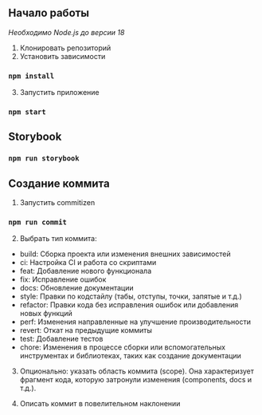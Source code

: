 ## Начало работы

_Необходимо Node.js до версии 18_

1. Клонировать репозиторий
2. Установить зависимости

### `npm install`

3. Запустить приложение

### `npm start`

## Storybook

### `npm run storybook`

## Создание коммита

1. Запустить commitizen

### `npm run commit`

2. Выбрать тип коммита:

- build: Сборка проекта или изменения внешних зависимостей
- ci: Настройка CI и работа со скриптами
- feat: Добавление нового функционала
- fix: Исправление ошибок
- docs: Обновление документации
- style: Правки по кодстайлу (табы, отступы, точки, запятые и т.д.)
- refactor: Правки кода без исправления ошибок или добавления новых функций
- perf: Изменения направленные на улучшение производительности
- revert: Откат на предыдущие коммиты
- test: Добавление тестов
- chore: Изменения в процессе сборки или вспомогательных инструментах и библиотеках, таких как создание документации

3. Опционально: указать область коммита (scope). Она характеризует фрагмент кода, которую затронули изменения (components, docs и т.д.).

4. Описать коммит в повелительном наклонении
